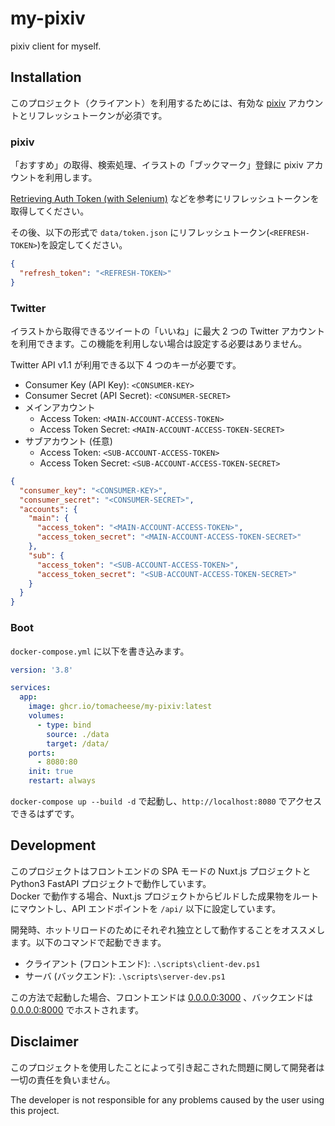 # my-pixiv

pixiv client for myself.

## Installation

このプロジェクト（クライアント）を利用するためには、有効な [pixiv](https://www.pixiv.net) アカウントとリフレッシュトークンが必須です。

### pixiv

「おすすめ」の取得、検索処理、イラストの「ブックマーク」登録に pixiv アカウントを利用します。

[Retrieving Auth Token (with Selenium)](https://gist.github.com/upbit/6edda27cb1644e94183291109b8a5fde) などを参考にリフレッシュトークンを取得してください。

その後、以下の形式で `data/token.json` にリフレッシュトークン(`<REFRESH-TOKEN>`)を設定してください。

```json
{
  "refresh_token": "<REFRESH-TOKEN>"
}
```

### Twitter

イラストから取得できるツイートの「いいね」に最大 2 つの Twitter アカウントを利用できます。この機能を利用しない場合は設定する必要はありません。

Twitter API v1.1 が利用できる以下 4 つのキーが必要です。

- Consumer Key (API Key): `<CONSUMER-KEY>`
- Consumer Secret (API Secret): `<CONSUMER-SECRET>`
- メインアカウント
  - Access Token: `<MAIN-ACCOUNT-ACCESS-TOKEN>`
  - Access Token Secret: `<MAIN-ACCOUNT-ACCESS-TOKEN-SECRET>`
- サブアカウント (任意)
  - Access Token: `<SUB-ACCOUNT-ACCESS-TOKEN>`
  - Access Token Secret: `<SUB-ACCOUNT-ACCESS-TOKEN-SECRET>`

```json
{
  "consumer_key": "<CONSUMER-KEY>",
  "consumer_secret": "<CONSUMER-SECRET>",
  "accounts": {
    "main": {
      "access_token": "<MAIN-ACCOUNT-ACCESS-TOKEN>",
      "access_token_secret": "<MAIN-ACCOUNT-ACCESS-TOKEN-SECRET>"
    },
    "sub": {
      "access_token": "<SUB-ACCOUNT-ACCESS-TOKEN>",
      "access_token_secret": "<SUB-ACCOUNT-ACCESS-TOKEN-SECRET>"
    }
  }
}
```

### Boot

`docker-compose.yml` に以下を書き込みます。

```yaml
version: '3.8'

services:
  app:
    image: ghcr.io/tomacheese/my-pixiv:latest
    volumes:
      - type: bind
        source: ./data
        target: /data/
    ports:
      - 8080:80
    init: true
    restart: always
```

`docker-compose up --build -d` で起動し、`http://localhost:8080` でアクセスできるはずです。

## Development

このプロジェクトはフロントエンドの SPA モードの Nuxt.js プロジェクトと Python3 FastAPI プロジェクトで動作しています。  
Docker で動作する場合、Nuxt.js プロジェクトからビルドした成果物をルートにマウントし、API エンドポイントを `/api/` 以下に設定しています。

開発時、ホットリロードのためにそれぞれ独立として動作することをオススメします。以下のコマンドで起動できます。

- クライアント (フロントエンド): `.\scripts\client-dev.ps1`
- サーバ (バックエンド): `.\scripts\server-dev.ps1`

この方法で起動した場合、フロントエンドは [0.0.0.0:3000](http://localhost:3000) 、バックエンドは [0.0.0.0:8000](http://localhost:8000) でホストされます。

## Disclaimer

このプロジェクトを使用したことによって引き起こされた問題に関して開発者は一切の責任を負いません。

The developer is not responsible for any problems caused by the user using this project.
